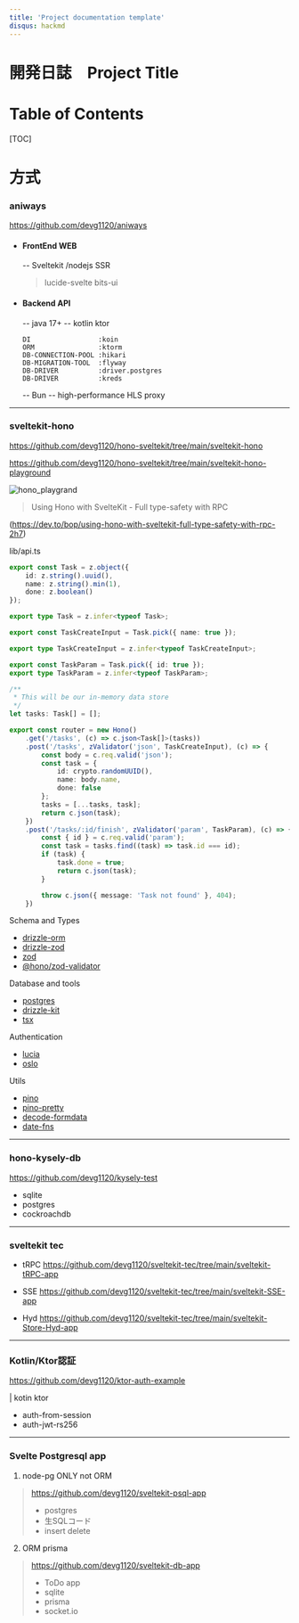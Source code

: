 ```yaml
---
title: 'Project documentation template'
disqus: hackmd
---
```


開発日誌　Project Title
===

# Table of Contents

[TOC]


# 方式

### aniways

https://github.com/devg1120/aniways

- #### FrontEnd WEB
     -- Sveltekit /nodejs    SSR
     > lucide-svelte
     > bits-ui
- #### Backend API
     -- java 17+
     -- kotlin ktor
     ```
     DI                 :koin
     ORM                :ktorm
     DB-CONNECTION-POOL :hikari
     DB-MIGRATION-TOOL  :flyway
     DB-DRIVER          :driver.postgres
     DB-DRIVER          :kreds
     ```
     -- Bun
     -- high-performance HLS proxy 
     
---
### sveltekit-hono

https://github.com/devg1120/hono-sveltekit/tree/main/sveltekit-hono


https://github.com/devg1120/hono-sveltekit/tree/main/sveltekit-hono-playground

![hono_playgrand](https://hackmd.io/_uploads/HkWQEQ6mxx.png)



> Using Hono with SvelteKit - Full type-safety with RPC
> 
(https://dev.to/bop/using-hono-with-sveltekit-full-type-safety-with-rpc-2h7)

lib/api.ts
``` ts
export const Task = z.object({
	id: z.string().uuid(),
	name: z.string().min(1),
	done: z.boolean()
});

export type Task = z.infer<typeof Task>;

export const TaskCreateInput = Task.pick({ name: true });

export type TaskCreateInput = z.infer<typeof TaskCreateInput>;

export const TaskParam = Task.pick({ id: true });
export type TaskParam = z.infer<typeof TaskParam>;

/**
 * This will be our in-memory data store
 */
let tasks: Task[] = [];

export const router = new Hono()
	.get('/tasks', (c) => c.json<Task[]>(tasks))
	.post('/tasks', zValidator('json', TaskCreateInput), (c) => {
		const body = c.req.valid('json');
		const task = {
			id: crypto.randomUUID(),
			name: body.name,
			done: false
		};
		tasks = [...tasks, task];
		return c.json(task);
	})
	.post('/tasks/:id/finish', zValidator('param', TaskParam), (c) => {
		const { id } = c.req.valid('param');
		const task = tasks.find((task) => task.id === id);
		if (task) {
			task.done = true;
			return c.json(task);
		}

		throw c.json({ message: 'Task not found' }, 404);
	})

```




Schema and Types

- [drizzle-orm]()
- [drizzle-zod]()
- [zod]()
- [@hono/zod-validator]()

Database and tools

- [postgres]()
- [drizzle-kit]()
- [tsx]()

Authentication

- [lucia]()
- [oslo]()

Utils

- [pino]()
- [pino-pretty]()
- [decode-formdata]()
- [date-fns]()

---
### hono-kysely-db

https://github.com/devg1120/kysely-test

- sqlite
- postgres
- cockroachdb

---

### sveltekit tec

- tRPC
https://github.com/devg1120/sveltekit-tec/tree/main/sveltekit-tRPC-app
  
- SSE 
https://github.com/devg1120/sveltekit-tec/tree/main/sveltekit-SSE-app

- Hyd
https://github.com/devg1120/sveltekit-tec/tree/main/sveltekit-Store-Hyd-app

---

### Kotlin/Ktor認証

https://github.com/devg1120/ktor-auth-example

| kotin  ktor

- auth-from-session
- auth-jwt-rs256


---
### Svelte Postgresql app

1. node-pg ONLY   not ORM

>  https://github.com/devg1120/sveltekit-psql-app
>   - postgres
>   - 生SQLコード
>   - insert delete


2. ORM prisma 

 >https://github.com/devg1120/sveltekit-db-app
  > - ToDo app
  > - sqlite
  > - prisma
  > - socket.io
 